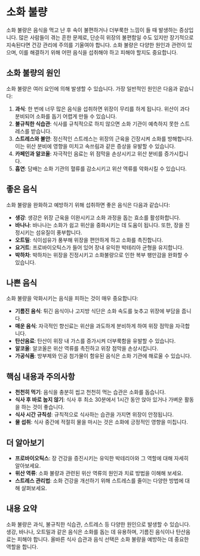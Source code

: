 # 소화 불량

소화 불량은 음식을 먹고 난 후 속이 불편하거나 더부룩한 느낌이 들 때 발생하는 증상입니다. 많은 사람들이 겪는 흔한 문제로, 단순히 위장의 불편함일 수도 있지만 장기적으로 지속된다면 건강 관리에 주의를 기울여야 합니다. 소화 불량은 다양한 원인과 관련이 있으며, 이를 해결하기 위해 어떤 음식을 섭취해야 하고 피해야 할지도 중요합니다.

## 소화 불량의 원인

소화 불량은 여러 요인에 의해 발생할 수 있습니다. 가장 일반적인 원인은 다음과 같습니다:

1. **과식**: 한 번에 너무 많은 음식을 섭취하면 위장이 무리를 하게 됩니다. 위산이 과다 분비되어 소화를 돕기 어렵게 만들 수 있습니다.
2. **불규칙한 식습관**: 식사를 규칙적으로 하지 않으면 소화 기관이 예측하지 못한 스트레스를 받습니다.
3. **스트레스와 불안**: 정신적인 스트레스는 위장의 근육을 긴장시켜 소화를 방해합니다. 이는 위산 분비에 영향을 미치고 속쓰림과 같은 증상을 유발할 수 있습니다.
4. **카페인과 알코올**: 자극적인 음료는 위 점막을 손상시키고 위산 분비를 증가시킵니다.
5. **흡연**: 담배는 소화 기관의 혈류를 감소시키고 위산 역류를 악화시킬 수 있습니다.

## 좋은 음식

소화 불량을 완화하고 예방하기 위해 섭취하면 좋은 음식은 다음과 같습니다:

- **생강**: 생강은 위장 근육을 이완시키고 소화 과정을 돕는 효소를 활성화합니다.
- **바나나**: 바나나는 소화가 쉽고 위산을 중화시키는 데 도움이 됩니다. 또한, 장을 진정시키는 섬유질이 풍부합니다.
- **오트밀**: 식이섬유가 풍부해 위장을 편안하게 하고 소화를 촉진합니다.
- **요거트**: 프로바이오틱스가 들어 있어 장내 유익한 박테리아 균형을 유지합니다.
- **박하차**: 박하차는 위장을 진정시키고 소화불량으로 인한 복부 팽만감을 완화할 수 있습니다.

## 나쁜 음식

소화 불량을 악화시키는 음식을 피하는 것이 매우 중요합니다:

- **기름진 음식**: 튀긴 음식이나 고지방 식단은 소화 속도를 늦추고 위장에 부담을 줍니다.
- **매운 음식**: 자극적인 향신료는 위산을 과도하게 분비하게 하여 위장 점막을 자극합니다.
- **탄산음료**: 탄산이 위장 내 가스를 증가시켜 더부룩함을 유발할 수 있습니다.
- **알코올**: 알코올은 위산 역류를 촉진하고 위장 점막을 손상시킵니다.
- **가공식품**: 방부제와 인공 첨가물이 함유된 음식은 소화 기관에 해로울 수 있습니다.

## 핵심 내용과 주의사항

- **천천히 먹기**: 음식을 충분히 씹고 천천히 먹는 습관은 소화를 돕습니다.
- **식사 후 바로 눕지 않기**: 식사 후 최소 30분에서 1시간 동안 앉아 있거나 가벼운 활동을 하는 것이 좋습니다.
- **식사 시간 규칙성**: 규칙적으로 식사하는 습관을 가지면 위장이 안정됩니다.
- **물 섭취**: 식사 중간에 적절히 물을 마시는 것은 소화에 긍정적인 영향을 미칩니다.

## 더 알아보기

- **프로바이오틱스**: 장 건강을 증진시키는 유익한 박테리아와 그 역할에 대해 자세히 알아보세요.
- **위산 역류**: 소화 불량과 관련된 위산 역류의 원인과 치료 방법을 이해해 보세요.
- **스트레스 관리법**: 소화 건강을 개선하기 위해 스트레스를 줄이는 다양한 방법에 대해 살펴보세요.

## 내용 요약

소화 불량은 과식, 불규칙한 식습관, 스트레스 등 다양한 원인으로 발생할 수 있습니다. 생강, 바나나, 오트밀과 같은 음식은 소화를 돕는 데 유용하며, 기름진 음식이나 탄산음료는 피해야 합니다. 올바른 식사 습관과 음식 선택은 소화 불량을 예방하는 데 중요한 역할을 합니다.